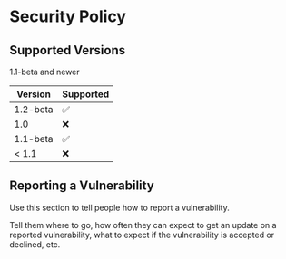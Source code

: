 # Security Policy

## Supported Versions

1.1-beta and newer

| Version   | Supported          |
| -------   | ------------------ |
| 1.2-beta  | :white_check_mark: |
| 1.0       | :x:                |
| 1.1-beta  | :white_check_mark: |
| < 1.1     | :x:                |

## Reporting a Vulnerability

Use this section to tell people how to report a vulnerability.

Tell them where to go, how often they can expect to get an update on a
reported vulnerability, what to expect if the vulnerability is accepted or
declined, etc.

